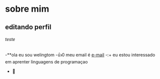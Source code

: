 # sobre mim

## editando perfil

###### teste

-**ola eu sou welingtom
-:+1:0 meu email é [e-mail](welington.coelho@escola.pr.gov.br)
-:+ eu estou interessado em aprenter linguagens de programaçao
- 👀 



